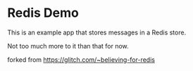 Redis Demo
============================

This is an example app that stores messages in a Redis store.  

Not too much more to it than that for now.

forked from https://glitch.com/~believing-for-redis 